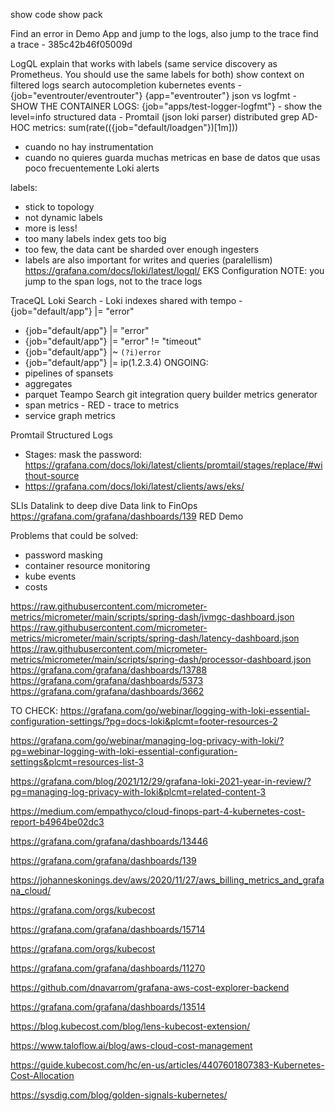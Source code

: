 show code
show pack

Find an error in Demo App and jump to the logs, also jump to the trace
find a trace - 385c42b46f05009d

LogQL
explain that works with labels (same service discovery as Prometheus. You should use the same labels for both)
show context on filtered logs
search autocompletion
kubernetes events - {job="eventrouter/eventrouter"}         {app="eventrouter"}
json vs logfmt - SHOW THE CONTAINER LOGS: {job="apps/test-logger-logfmt"} - show the level=info
structured data - Promtail (json loki parser)
distributed grep
AD-HOC metrics: sum(rate(({job="default/loadgen"})[1m]))
- cuando no hay instrumentation
- cuando no quieres guarda muchas metricas en base de datos que usas poco frecuentemente
  Loki alerts


labels:
- stick to topology
- not dynamic labels
- more is less!
- too many labels index gets too big
- too few, the data cant be sharded over enough ingesters
- labels are also important for writes and queries (paralellism)
https://grafana.com/docs/loki/latest/logql/
EKS Configuration
NOTE: you jump to the span logs, not to the trace logs



TraceQL
Loki Search - Loki indexes shared with tempo - {job="default/app"}  |= "error"
- {job="default/app"}  |= "error"
- {job="default/app"}  |= "error" != "timeout"
- {job="default/app"}  |~ `(?i)error`
- {job="default/app"}  |= ip(1.2.3.4)
ONGOING:
- pipelines of spansets
- aggregates
- parquet
Teampo Search
git integration
query builder
metrics generator
- span metrics - RED - trace to metrics
- service graph metrics


Promtail
Structured Logs
- Stages: mask the password: https://grafana.com/docs/loki/latest/clients/promtail/stages/replace/#without-source
- https://grafana.com/docs/loki/latest/clients/aws/eks/

SLIs
Datalink to deep dive
Data link to FinOps https://grafana.com/grafana/dashboards/139
RED Demo


Problems that could be solved:
- password masking
- container resource monitoring
- kube events
- costs

https://raw.githubusercontent.com/micrometer-metrics/micrometer/main/scripts/spring-dash/jvmgc-dashboard.json
https://raw.githubusercontent.com/micrometer-metrics/micrometer/main/scripts/spring-dash/latency-dashboard.json
https://raw.githubusercontent.com/micrometer-metrics/micrometer/main/scripts/spring-dash/processor-dashboard.json
https://grafana.com/grafana/dashboards/13788
https://grafana.com/grafana/dashboards/5373
https://grafana.com/grafana/dashboards/3662




TO CHECK:
https://grafana.com/go/webinar/logging-with-loki-essential-configuration-settings/?pg=docs-loki&plcmt=footer-resources-2

https://grafana.com/go/webinar/managing-log-privacy-with-loki/?pg=webinar-logging-with-loki-essential-configuration-settings&plcmt=resources-list-3

https://grafana.com/blog/2021/12/29/grafana-loki-2021-year-in-review/?pg=managing-log-privacy-with-loki&plcmt=related-content-3

https://medium.com/empathyco/cloud-finops-part-4-kubernetes-cost-report-b4964be02dc3

https://grafana.com/grafana/dashboards/13446

https://grafana.com/grafana/dashboards/139

https://johanneskonings.dev/aws/2020/11/27/aws_billing_metrics_and_grafana_cloud/

https://grafana.com/orgs/kubecost

https://grafana.com/grafana/dashboards/15714

https://grafana.com/orgs/kubecost

https://grafana.com/grafana/dashboards/11270

https://github.com/dnavarrom/grafana-aws-cost-explorer-backend

https://grafana.com/grafana/dashboards/13514

https://blog.kubecost.com/blog/lens-kubecost-extension/

https://www.taloflow.ai/blog/aws-cloud-cost-management

https://guide.kubecost.com/hc/en-us/articles/4407601807383-Kubernetes-Cost-Allocation




https://sysdig.com/blog/golden-signals-kubernetes/